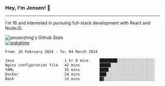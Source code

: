 ### Hey, I'm Jensen! 👋

---

I'm 16 and interested in pursuing full-stack development with React and NodeJS.

![jensenzhng's Github Stats](https://github-readme-stats.vercel.app/api?username=jensenzhng&theme=dark&show_icons=true&count_private=true)
<br />
[![wakatime](https://wakatime.com/badge/user/cbfc263d-3611-4e36-8278-8fad45fe3f62.svg)](https://wakatime.com/@cbfc263d-3611-4e36-8278-8fad45fe3f62)

<!--START_SECTION:waka-->

```txt
From: 26 February 2024 - To: 04 March 2024

Java                       1 hr 8 mins     ████████░░░░░░░░░░░░░░░░░   31.90 %
Nginx configuration file   42 mins         █████░░░░░░░░░░░░░░░░░░░░   19.84 %
YAML                       35 mins         ████░░░░░░░░░░░░░░░░░░░░░   16.40 %
Docker                     24 mins         ███░░░░░░░░░░░░░░░░░░░░░░   11.34 %
Bash                       13 mins         █▓░░░░░░░░░░░░░░░░░░░░░░░   06.12 %
```

<!--END_SECTION:waka-->
